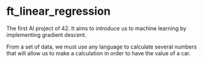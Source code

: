 # ft_linear_regression

The first AI project of 42. It aims to introduce us to machine learning by implementing gradient descent.

From a set of data, we must use any language to calculate several numbers that will allow us to make a calculation in order to have the value of a car.
